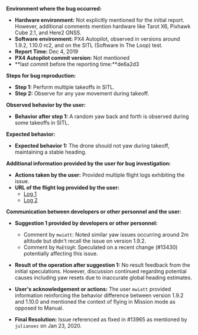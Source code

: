 **Environment where the bug occurred:**

- **Hardware environment:** Not explicitly mentioned for the initial report. However, additional comments mention hardware like Tarot X6, Pixhawk Cube 2.1, and Here2 GNSS.
- **Software environment:** PX4 Autopilot, observed in versions around 1.9.2, 1.10.0 rc2, and on the SITL (Software In The Loop) test.
- **Report Time:** Dec 4, 2019
- **PX4 Autopilot commit version:** Not mentioned
- **last commit before the reporting time:**de6a2d3

**Steps for bug reproduction:**

- **Step 1:** Perform multiple takeoffs in SITL.
- **Step 2:** Observe for any yaw movement during takeoff.

**Observed behavior by the user:**

- **Behavior after step 1:** A random yaw back and forth is observed during some takeoffs in SITL.
  

**Expected behavior:**

- **Expected behavior 1:** The drone should not yaw during takeoff, maintaining a stable heading.

**Additional information provided by the user for bug investigation:**

- **Actions taken by the user:** Provided multiple flight logs exhibiting the issue.
- **URL of the flight log provided by the user:** 
  - [Log 1](https://logs.px4.io/plot_app?log=907be591-f04b-4187-8e5a-153435b0bfe1)
  - [Log 2](https://logs.px4.io/plot_app?log=bb0b86a5-a23c-4acd-a88a-fda4a8b6b78c)

**Communication between developers or other personnel and the user:**

- **Suggestion 1 provided by developers or other personnel:** 
  - Comment by `mwiatt`: Noted similar yaw issues occurring around 2m altitude but didn't recall the issue on version 1.9.2.
  - Comment by `MaEtUgR`: Speculated on a recent change (\#13430) potentially affecting this issue.
  
- **Result of the operation after suggestion 1:** No result feedback from the initial speculations. However, discussion continued regarding potential causes including yaw resets due to inaccurate global heading estimates.
  
- **User's acknowledgement or actions:** The user `mwiatt` provided information reinforcing the behavior difference between version 1.9.2 and 1.10.0 and mentioned the context of flying in Mission mode as opposed to Manual.

- **Final Resolution:** Issue referenced as fixed in \#13965 as mentioned by `julianoes` on Jan 23, 2020.
